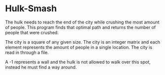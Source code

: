 # Hulk-Smash
The hulk needs to reach the end of the city while crushing the most amount of people.
This program finds that optimal path and returns the number of people that were crushed.

The city is a square of any given size.
The city is an integer matrix and each element represents the amount of people in a single location.
The city is read in through a file.

A -1 represents a wall and the hulk is not allowed to walk over this spot, instead he must find a way around.
